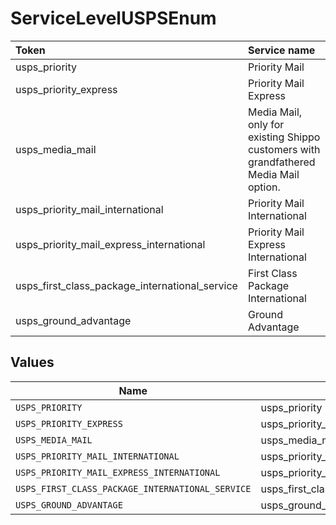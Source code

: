# ServiceLevelUSPSEnum

|Token | Service name|
|:---|:---|
| usps_priority | Priority Mail|
| usps_priority_express | Priority Mail Express|
| usps_media_mail | Media Mail, only for existing Shippo customers with grandfathered Media Mail option.|
| usps_priority_mail_international | Priority Mail International|
| usps_priority_mail_express_international | Priority Mail Express International|
| usps_first_class_package_international_service | First Class Package International|
| usps_ground_advantage | Ground Advantage |



## Values

| Name                                             | Value                                            |
| ------------------------------------------------ | ------------------------------------------------ |
| `USPS_PRIORITY`                                  | usps_priority                                    |
| `USPS_PRIORITY_EXPRESS`                          | usps_priority_express                            |
| `USPS_MEDIA_MAIL`                                | usps_media_mail                                  |
| `USPS_PRIORITY_MAIL_INTERNATIONAL`               | usps_priority_mail_international                 |
| `USPS_PRIORITY_MAIL_EXPRESS_INTERNATIONAL`       | usps_priority_mail_express_international         |
| `USPS_FIRST_CLASS_PACKAGE_INTERNATIONAL_SERVICE` | usps_first_class_package_international_service   |
| `USPS_GROUND_ADVANTAGE`                          | usps_ground_advantage                            |